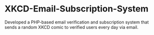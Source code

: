 # XKCD-Email-Subscription-System
Developed a PHP-based email verification and subscription system that sends a random XKCD comic to verified users every day via email.

